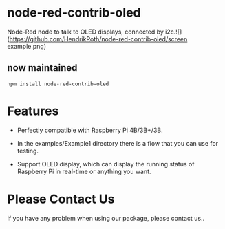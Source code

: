 node-red-contrib-oled
=====================

Node-Red node to talk to OLED displays, connected by i2c.![](https://github.com/HendrikRoth/node-red-contrib-oled/screen example.png)

## now maintained

```
npm install node-red-contrib-oled
```

# Features

* Perfectly compatible with Raspberry Pi 4B/3B+/3B.

* In the examples/Example1 directory there is a flow that you can use for testing.

* Support OLED display, which can display the running status of Raspberry Pi in real-time or anything you want.

# Please Contact Us
If you have any problem when using our package, please contact us..
